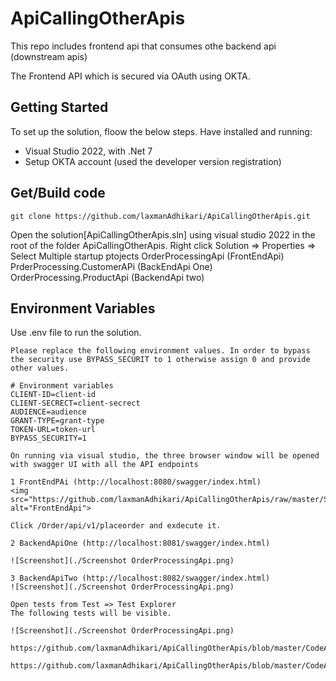 # ApiCallingOtherApis
This repo includes frontend api that consumes othe backend api (downstream apis)

The Frontend API which is secured via OAuth using OKTA. 

## Getting Started

To set up the solution, floow the below steps.
Have installed and running:
 - Visual Studio 2022, with .Net 7
 - Setup OKTA account (used the developer version registration)

## Get/Build code

```
git clone https://github.com/laxmanAdhikari/ApiCallingOtherApis.git

```
Open the solution[ApiCallingOtherApis.sln] using visual studio 2022 in the root of the folder ApiCallingOtherApis. 
Right click Solution => Properties => Select Multiple startup ptojects
OrderProcessingApi (FrontEndApi)
PrderProcessing.CustomerAPi (BackEndApi One)
OrderProcessing.ProductApi (BackendApi two)

## Environment Variables
Use .env file to run the solution. 
```
Please replace the following environment values. In order to bypass the security use BYPASS_SECURIT to 1 otherwise assign 0 and provide other values.

# Environment variables
CLIENT-ID=client-id
CLIENT-SECRECT=client-secrect
AUDIENCE=audience
GRANT-TYPE=grant-type
TOKEN-URL=token-url
BYPASS_SECURITY=1
```

``` Running application
On running via visual studio, the three browser window will be opened with swagger UI with all the API endpoints

1 FrontEndPAi (http://localhost:8080/swagger/index.html)
<img src="https://github.com/laxmanAdhikari/ApiCallingOtherApis/raw/master/Screenshot%20OrderProcessingApi.png" alt="FrontEndApi">

Click /Order/api/v1/placeorder and exdecute it.

2 BackendApiOne (http://localhost:8081/swagger/index.html)

![Screenshot](./Screenshot OrderProcessingApi.png)

3 BackendApiTwo (http://localhost:8082/swagger/index.html)
![Screenshot](./Screenshot OrderProcessingApi.png)

````

``` Running Unit tests
Open tests from Test => Test Explorer
The following tests will be visible.

![Screenshot](./Screenshot OrderProcessingApi.png)

```

``` code Analysis one
https://github.com/laxmanAdhikari/ApiCallingOtherApis/blob/master/CodeAnalysisOne.txt
```

``` Code Analysis two
https://github.com/laxmanAdhikari/ApiCallingOtherApis/blob/master/CodeAnalysisTwo.txt
```


